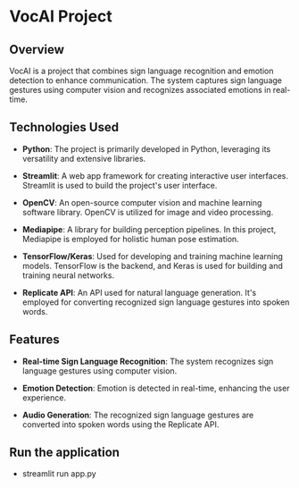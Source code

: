 # VocAI Project

## Overview

VocAI is a project that combines sign language recognition and emotion detection to enhance communication. The system captures sign language gestures using computer vision and recognizes associated emotions in real-time.

## Technologies Used

- **Python**: The project is primarily developed in Python, leveraging its versatility and extensive libraries.

- **Streamlit**: A web app framework for creating interactive user interfaces. Streamlit is used to build the project's user interface.

- **OpenCV**: An open-source computer vision and machine learning software library. OpenCV is utilized for image and video processing.

- **Mediapipe**: A library for building perception pipelines. In this project, Mediapipe is employed for holistic human pose estimation.

- **TensorFlow/Keras**: Used for developing and training machine learning models. TensorFlow is the backend, and Keras is used for building and training neural networks.

- **Replicate API**: An API used for natural language generation. It's employed for converting recognized sign language gestures into spoken words.

## Features

- **Real-time Sign Language Recognition**: The system recognizes sign language gestures using computer vision.

- **Emotion Detection**: Emotion is detected in real-time, enhancing the user experience.

- **Audio Generation**: The recognized sign language gestures are converted into spoken words using the Replicate API.

## Run the application
- streamlit run app.py

